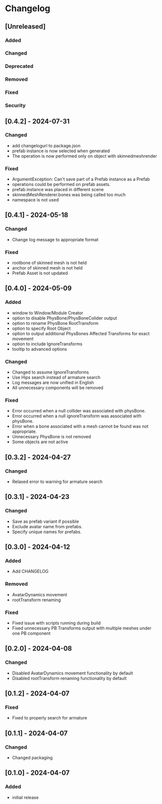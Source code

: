 # Changelog

## [Unreleased]
### Added

### Changed

### Deprecated

### Removed

### Fixed

### Security

## [0.4.2] - 2024-07-31
### Changed
- add changelogurl to package.json
- prefab instance is now selected when generated
- The operation is now performed only on object with skinnedmeshrender

### Fixed
- ArgumentException: Can't save part of a Prefab instance as a Prefab
- operations could be performed on prefab assets.
- prefab instance was placed in different scene
- skinnedMeshRenderer.bones was being called too much
- namespace is not used

## [0.4.1] - 2024-05-18
### Changed
- Change log message to appropriate format

### Fixed
- rootbone of skinned mesh is not held
- anchor of skinned mesh is not held
- Prefab Asset is not updated

## [0.4.0] - 2024-05-09
### Added
- window to Window/Module Creator
- option to disable PhysBone/PhysBoneColider output
- option to rename PhysBone RootTransform
- option to specify Root Object
- option to output additional PhysBones Affected Transforms for exact movement
- option to include IgnoreTransforms
- tooltip to advanced options

### Changed
- Changed to assume IgnoreTransforms
- Use Hips search instead of armature search
- Log messages are now unified in English
- All unnecessary components will be removed

### Fixed
- Error occurred when a null collider was associated with physBone.
- Error occurred when a null ignoreTransform was associated with physBone.
- Error when a bone associated with a mesh cannot be found was not appropriate.
- Unnecessary PhysBone is not removed
- Some objects are not active

## [0.3.2] - 2024-04-27
### Changed
- Relaxed error to warning for armature search 

## [0.3.1] - 2024-04-23
### Changed
- Save as prefab variant if possible 
- Exclude avatar name from prefabs.
- Specify unique names for prefabs.

## [0.3.0] - 2024-04-12
### Added
- Add CHANGELOG

### Removed
- AvatarDynamics movement
- rootTransform renaming

### Fixed
- Fixed issue with scripts running during build
- Fixed unnecessary PB Transforms output with multiple meshes under one PB component

## [0.2.0] - 2024-04-08
### Changed
- Disabled AvatarDynamics movement functionality by default 
- Disabled rootTransform renaming functionality by default

## [0.1.2] - 2024-04-07
### Fixed
- Fixed to properly search for armature

## [0.1.1] - 2024-04-07
### Changed
- Changed packaging

## [0.1.0] - 2024-04-07
### Added
- initial release

